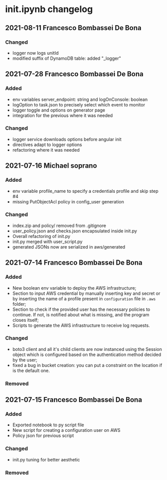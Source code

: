 # init.ipynb changelog

## 2021-08-11 Francesco Bombassei De Bona

### Changed

- logger now logs unitId
- modified suffix of DynamoDB table: added "_logger"

## 2021-07-28 Francesco Bombassei De Bona

### Added

- env variables server_endpoint: string and logOnConsole: boolean
- logOption to task.json to precisely select which event to monitor
- logger toggle and options on generator page
- integration for the previous where it was needed

### Changed

- logger service downloads options before angular init
- directives adapt to logger options
- refactoring where it was needed

## 2021-07-16 Michael soprano

### Added

- env variable profile_name to specify a credentials profile and skip step #4
- missing PutObjectAcl policy in config_user generation

### Changed

- index.zip and policy/ removed from .gitignore
- user_policy.json and checks.json encapsulated inside init.py
- Overall refactoring of init.py
- init.py merged with user_script.py
- generated JSONs now are serialized in aws/generated

## 2021-07-14 Francesco Bombassei De Bona

### Added

- New boolean env variable to deploy the AWS infrastructure;
- Section to input AWS credential by manually inserting key and secret or by inserting the name of a profile present in `configuration` file in `.aws` folder;
- Section to check if the provided user has the necessary policies to continue. If not, is notified about what is missing, and the program closes itself;
- Scripts to generate the AWS infrastructure to receive log requests.

### Changed

- boto3 client and all it's child clients are now instanced using the Session object which is configured based on the authentication method decided by the user;
- fixed a bug in bucket creation: you can put a constraint on the location if is the default one.

### Removed

## 2021-07-15 Francesco Bombassei De Bona

### Added

- Exported notebook to py script file
- New script for creating a configuration user on AWS
- Policy json for previous script

### Changed

- init.py tuning for better aesthetic

### Removed

